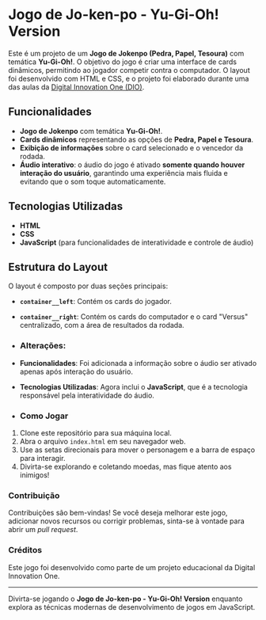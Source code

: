# Jogo de Jo-ken-po - Yu-Gi-Oh! Version

Este é um projeto de um **Jogo de Jokenpo (Pedra, Papel, Tesoura)** com temática **Yu-Gi-Oh!**. O objetivo do jogo é criar uma interface de cards dinâmicos, permitindo ao jogador competir contra o computador. O layout foi desenvolvido com HTML e CSS, e o projeto foi elaborado durante uma das aulas da [Digital Innovation One (DIO)](https://www.dio.me/).

## Funcionalidades

- **Jogo de Jokenpo** com temática **Yu-Gi-Oh!**.
- **Cards dinâmicos** representando as opções de **Pedra, Papel e Tesoura**.
- **Exibição de informações** sobre o card selecionado e o vencedor da rodada.
- **Áudio interativo**: o áudio do jogo é ativado **somente quando houver interação do usuário**, garantindo uma experiência mais fluida e evitando que o som toque automaticamente.

## Tecnologias Utilizadas

- **HTML**
- **CSS**
- **JavaScript** (para funcionalidades de interatividade e controle de áudio)

## Estrutura do Layout

O layout é composto por duas seções principais:
- **`container__left`**: Contém os cards do jogador.
- **`container__right`**: Contém os cards do computador e o card "Versus" centralizado, com a área de resultados da rodada.

- ### Alterações:
- **Funcionalidades**: Foi adicionada a informação sobre o áudio ser ativado apenas após interação do usuário.
- **Tecnologias Utilizadas**: Agora inclui o **JavaScript**, que é a tecnologia responsável pela interatividade do áudio.

- ### Como Jogar

1. Clone este repositório para sua máquina local.
2. Abra o arquivo `index.html` em seu navegador web.
3. Use as setas direcionais para mover o personagem e a barra de espaço para interagir.
4. Divirta-se explorando e coletando moedas, mas fique atento aos inimigos!

### Contribuição

Contribuições são bem-vindas! Se você deseja melhorar este jogo, adicionar novos recursos ou corrigir problemas, sinta-se à vontade para abrir um _pull request_.

### Créditos

Este jogo foi desenvolvido como parte de um projeto educacional da Digital Innovation One.

---

Divirta-se jogando o **Jogo de Jo-ken-po - Yu-Gi-Oh! Version** enquanto explora as técnicas modernas de desenvolvimento de jogos em JavaScript.
